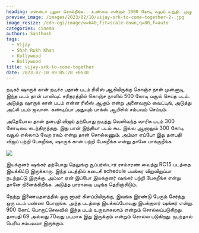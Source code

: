 ```yaml
---
heading: என்னடா புதுசா சொல்றீங்க.. உண்மை என்றால் 1000 கோடி வசூல் உறுதி. முழு விவரம்.
preview_image: /images/2023/02/10/vijay-srk-to-come-together-2-.jpg
image_resize: /cdn-cgi/image/w=640,fit=scale-down,q=80,f=auto
categories: cinema
authors: Santhosh
tags:
  - Vijay
  - Shah Rukh Khan
  - Kollywood
  - Bollywood
title: vijay-srk-to-come-together
date: 2023-02-10 09:05:20 +0530
---
```

நடிகர் ஷாருக் கான் நடிச்ச பதான் படம் ரிலீஸ் ஆகியிருக்கு கொஞ்ச நாள் முன்னாடி, இந்த படம் தான் பாலிவுட் சரிதரத்தில் கொஞ்ச நாளில் 500 கோடி வசூல் செய்த படம். அடுத்து ஷாருக் கான் படம் என்ன ரிலீஸ் ஆகும் என்று அனைவரும் வைட்டிங், அடுத்து அட்லீ படம் ஜவான். கண்டிப்பா அதுவும் பாக்ஸ் ஆபிசில் சம்பவம் செய்யும்.

அதேபோல தான் தளபதி விஜய் தற்போது நடித்து வெளிவந்த வாரிசு படம் 300 கோடியை கடந்திருந்தது. இது பான் இந்தியா படம் கூட இல்ல ஆனாலும் 300 கோடி வசூல் எல்லாம் வேற ரகம் என்று தான் சொல்லணும். அம்மா எப்போ இது தளபதி விஜய் பற்றி பேசுறீங்க, ஷாருக் கான் பற்றி பேசுறீங்க என்று தானே பாக்குறீங்க.

![](/images/2023/02/10/vijay-srk-to-come-together-1-.jpg)

இயக்குனர் ஷங்கர் தற்போது தெலுங்கு சூப்பர்ஸ்டார் ராம்சரண் வைத்து RC15 படத்தை இயக்கிட்டு இருக்காரு. இந்த படத்தில் கடைசி schedule பயங்கர விறுவிறுப்பா நடந்துட்டு இருக்கு. அம்மா ஏன் இப்போ இயக்குனர் ஷங்கர் பற்றி பேசுறீங்க என்று தானே நினைக்கிறீங்க. அடுத்த பாராவை படிங்க தெரிஞ்சிடும். 

நேற்று இணையதளத்தில் ஒரு ரூமர் கிளப்பியிருக்கு, இவங்க இரண்டு பேரும் சேர்ந்து ஒரு படம் பண்ண போறாங்க. அந்த படத்தை இயக்கப்போவது இயக்குனர் ஷங்கர் என்று. 900 கோட் பொருட்செலவில் இந்த படம் உருவாகலாம் என்றும் சொல்லப்படுகிறது. தளபதி 69 அல்லது 70வது படமாக இது இருக்கும் என்றும் சொல்ல படுகிறது. நடந்தால் பெரிய சம்பவமா இருக்கும்.